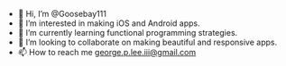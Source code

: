 - 👋 Hi, I’m @Goosebay111
- 👀 I’m interested in making iOS and Android apps.
- 🌱 I’m currently learning functional programming strategies.
- 💞️ I’m looking to collaborate on making beautiful and responsive apps.
- 📫 How to reach me george.p.lee.iii@gmail.com

<!---
Goosebay111/Goosebay111 is a ✨ special ✨ repository because its `README.md` (this file) appears on your GitHub profile.
You can click the Preview link to take a look at your changes.
--->
